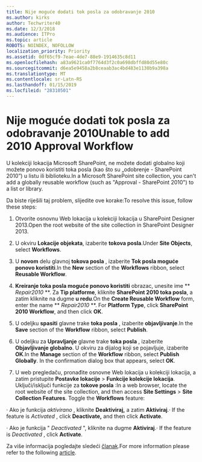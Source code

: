```yaml
---
title: Nije moguće dodati tok posla za odobravanje 2010
ms.author: kirks
author: Techwriter40
ms.date: 12/3/2018
ms.audience: ITPro
ms.topic: article
ROBOTS: NOINDEX, NOFOLLOW
localization_priority: Priority
ms.assetid: 0df65cf9-7eae-4de7-88e9-1914635c8d11
ms.openlocfilehash: a83a9621ca0f7764d3f2c0a698dbffd80d55e80c
ms.sourcegitcommit: d6ea5e9458a2b8ceaab3ac4bd483e1130b9a398a
ms.translationtype: MT
ms.contentlocale: sr-Latn-RS
ms.lasthandoff: 01/15/2019
ms.locfileid: "28310501"
---
```

# <a name="unable-to-add-2010-approval-workflow"></a><span data-ttu-id="87e7e-102">Nije moguće dodati tok posla za odobravanje 2010</span><span class="sxs-lookup"><span data-stu-id="87e7e-102">Unable to add 2010 Approval Workflow</span></span>

<span data-ttu-id="87e7e-103">U kolekciji lokacija Microsoft SharePoint, ne možete dodati globalno koji možete ponovo koristiti toka posla (kao što su „odobrenje - SharePoint 2010”) u listu ili biblioteku.</span><span class="sxs-lookup"><span data-stu-id="87e7e-103">In a Microsoft SharePoint site collection, you can't add a globally reusable workflow (such as "Approval - SharePoint 2010") to a list or library.</span></span>
  
<span data-ttu-id="87e7e-104">Da biste riješili taj problem, slijedite ove korake:</span><span class="sxs-lookup"><span data-stu-id="87e7e-104">To resolve this issue, follow these steps:</span></span> 
  
1. <span data-ttu-id="87e7e-105">Otvorite osnovnu Web lokacija u kolekciji lokacija u SharePoint Designer 2013.</span><span class="sxs-lookup"><span data-stu-id="87e7e-105">Open the root website of the site collection in SharePoint Designer 2013.</span></span>
  
2. <span data-ttu-id="87e7e-106">U okviru **Lokacije objekata**, izaberite **tokova posla**.</span><span class="sxs-lookup"><span data-stu-id="87e7e-106">Under **Site Objects**, select **Workflows**.</span></span> 
  
3. <span data-ttu-id="87e7e-107">U **novom** delu glavnoj **tokova posla** , izaberite **Tok posla moguće ponovo koristiti**.</span><span class="sxs-lookup"><span data-stu-id="87e7e-107">In the **New** section of the **Workflows** ribbon, select **Reusable Workflow**.</span></span> 
  
4. <span data-ttu-id="87e7e-p101">**Kreiranje toka posla moguće ponovo koristiti** obrazac, unesite ime \*\* *Repair2010* \*\*. Za **Tip platforme**, kliknite **SharePoint 2010 toka posla**, a zatim kliknite na dugme **u redu**.</span><span class="sxs-lookup"><span data-stu-id="87e7e-p101">On the **Create Reusable Workflow** form, enter the name \*\* *Repair2010* \*\*. For **Platform Type**, click **SharePoint 2010 Workflow**, and then click **OK**.</span></span> 
  
1. <span data-ttu-id="87e7e-110">U odeljku **spasiti** glavne trake **toka posla** , izaberite **objavljivanje**.</span><span class="sxs-lookup"><span data-stu-id="87e7e-110">In the **Save** section of the **Workflow** ribbon, select **Publish**.</span></span> 
  
2. <span data-ttu-id="87e7e-p102">U odeljku za **Upravljanje** glavne trake **toka posla** , izaberite **Objavljivanje globalno**. U okviru za dijalog koji se pojavljuje, izaberite **OK**.</span><span class="sxs-lookup"><span data-stu-id="87e7e-p102">In the **Manage** section of the **Workflow** ribbon, select **Publish Globally**. In the confirmation dialog box that appears, select **OK**.</span></span> 
  
3. <span data-ttu-id="87e7e-p103">U web pregledaču, pronađite osnovne Web lokacija u kolekciji lokacija, a zatim pristupite **Postavke lokacije** \> **Funkcije kolekcije lokacija**. Uključi/isključi funkcije za **tokove posla** :</span><span class="sxs-lookup"><span data-stu-id="87e7e-p103">In a web browser, locate the root website of the site collection, and then access **Site Settings** \> **Site Collection Features**. Toggle the **Workflows** feature:</span></span> 
  
<span data-ttu-id="87e7e-115">· Ako je funkcija *aktivirano* , kliknite **Deaktiviraj,** a zatim **Aktiviraj**.</span><span class="sxs-lookup"><span data-stu-id="87e7e-115">· If the feature is  *Activated*  , click **Deactivate,** and then click **Activate**.</span></span> 
  
<span data-ttu-id="87e7e-116">· Ako je funkcija " *Deactivated* ", kliknite na dugme **Aktiviraj**.</span><span class="sxs-lookup"><span data-stu-id="87e7e-116">· If the feature is  *Deactivated*  , click **Activate**.</span></span> 
  
<span data-ttu-id="87e7e-117">Za više informacija pogledajte sledeći [članak](https://go.microsoft.com/fwlink/?linkid=2047770&amp;clcid=0x409).</span><span class="sxs-lookup"><span data-stu-id="87e7e-117">For more information please refer to the following [article](https://go.microsoft.com/fwlink/?linkid=2047770&amp;clcid=0x409).</span></span>
  

